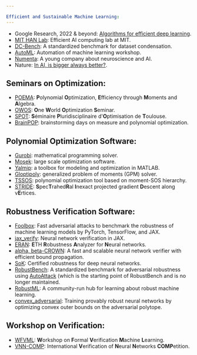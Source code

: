 ```yaml
---

Efficient and Sustainable Machine Learning:
---
```

* Google Research, 2022 & beyond: [Algorithms for efficient deep learning](https://ai.googleblog.com/2023/02/google-research-2022-beyond-algorithms.html).
* [MIT HAN Lab](https://hanlab.mit.edu/): Efficient AI computing lab at MIT.
* [DC-Bench](https://dc-bench.github.io/): A standardized benchmark for dataset condensation.
* [AutoML](https://www.automl.org/): Automation of machine learning workshop.
* [Numenta](https://www.numenta.com/): A young company about neuroscience and AI.
* Nature: [In AI, is bigger always better?](https://www.nature.com/articles/d41586-023-00641-w).

Seminars on Optimization:
---
* [POEMA](http://poema-network.eu/index.php): **P**olynomial **O**ptimization, **E**fficiency through **M**oments and **A**lgebra.
* [OWOS](https://owos.univie.ac.at/): **O**ne **W**orld **O**ptimization **S**eminar.
* [SPOT](https://perso.math.univ-toulouse.fr/spot/): **S**éminaire **P**luridisciplinaire d'**O**ptimisation de **T**oulouse.
* [BrainPOP](https://homepages.laas.fr/vmagron/brainpop.html): brainstorming days on measure and polynomial optimization.

Polynomial Optimization Software:
---
* [Gurobi](https://www.gurobi.com/): mathematical programming solver.
* [Mosek](https://www.mosek.com/): large scale optimization software.
* [Yalmip](https://yalmip.github.io/): a toolbox for modeling and optimization in MATLAB.
* [Gloptipoly](https://homepages.laas.fr/henrion/software/gloptipoly3/): generalized problem of moments (GPM) solver.
* [TSSOS](https://github.com/wangjie212/TSSOS): polynomial optimization tool based on moment-SOS hierarchy.
* [STRIDE](https://github.com/MIT-SPARK/STRIDE): **S**pec**T**rahed**R**al **I**nexact projected gradient **D**escent along v**E**rtices.

Robustness Verification Software:
---
* [Foolbox](https://github.com/bethgelab/foolbox): Fast adversarial attacks to benchmark the robustness of machine learning models by PyTorch, TensorFlow, and JAX.
* [jax_verify](https://github.com/deepmind/jax_verify): Neural network verification in JAX.
* [ERAN](https://github.com/eth-sri/eran): **E**TH **R**obustness **A**nalyzer for **N**eural networks.
* [alpha, beta-CROWN](https://github.com/huanzhang12/alpha-beta-CROWN): A fast and scalable neural network verifier with efficient bound propagation.
* [SoK](https://sokcertifiedrobustness.github.io/): Certified robustness for deep neural networks.
* [RobustBench](https://robustbench.github.io/): A standardized benchmark for adversarial robustness using [AutoAttack](https://github.com/fra31/auto-attack) (which is the starting point of RobustBench and is no longer maintained.
* [RobustML](https://www.robust-ml.org/): A community-run hub for learning about robust machine learning.
* [convex_adversarial](https://github.com/locuslab/convex_adversarial): Training provably robust neural networks by optimizing convex outer bounds on the adversarial polytope.

Workshop on Verification:
---
* [WFVML](https://www.ml-verification.com/): **W**orkshop on **F**ormal **V**erification **M**achine **L**earning.
* [VNN-COMP](https://sites.google.com/view/vnn19/home): International **V**erification of **N**eural **N**etworks **COMP**etition.
